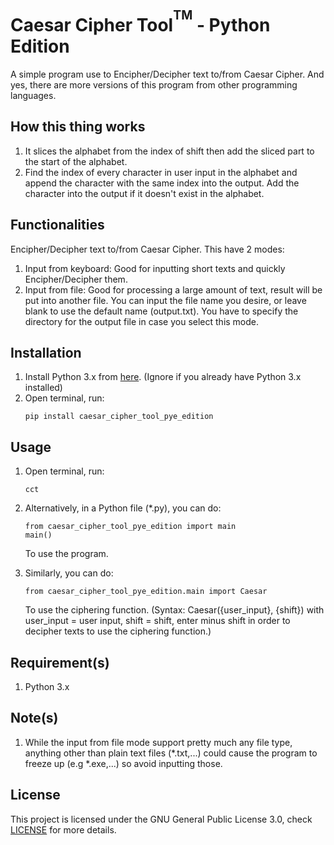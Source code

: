 # Caesar Cipher Tool<sup><sup>TM</sup></sup> - Python Edition
A simple program use to Encipher/Decipher text to/from Caesar Cipher.
And yes, there are more versions of this program from other programming languages.

## How this thing works
1. It slices the alphabet from the index of shift then add the sliced part to the start of the alphabet.
2. Find the index of every character in user input in the alphabet and append the character with the same index into the output. Add the character into the output if it doesn't exist in the alphabet.

## Functionalities
Encipher/Decipher text to/from Caesar Cipher. This have 2 modes:
1. Input from keyboard: Good for inputting short texts and quickly Encipher/Decipher them.
2. Input from file: Good for processing a large amount of text, result will be put into another file. You can input the file name you desire, or leave blank to use the default name (output.txt). You have to specify the directory for the output file in case you select this mode.

## Installation
<ol type="1">
  <li>
    Install Python 3.x from <a href="https://www.python.org/downloads/" target="_blank">here</a>. (Ignore if you already have Python 3.x installed)
  </li>
  <li>
    Open terminal, run:
    
```
pip install caesar_cipher_tool_pye_edition
```
  </li>
</ol>

## Usage
<ol type="1">
  <li>
    Open terminal, run:

```
cct
```
  </li>
  <li>
    Alternatively, in a Python file (*.py), you can do:
    
```
from caesar_cipher_tool_pye_edition import main
main()
```
To use the program.
  </li>
  <li>
    Similarly, you can do:
    
```
from caesar_cipher_tool_pye_edition.main import Caesar
```
To use the ciphering function.
(Syntax: Caesar({user_input}, {shift}) with user_input = user input, shift = shift, enter minus shift in order to decipher texts to use the ciphering function.)
  </li>
</ol>

## Requirement(s)
1.  Python 3.x

## Note(s)
1. While the input from file mode support pretty much any file type, anything other than plain text files (*.txt,...) could cause the program to freeze up (e.g *.exe,...) so avoid inputting those.

## License
This project is licensed under the GNU General Public License 3.0, check [LICENSE](LICENSE) for more details.
